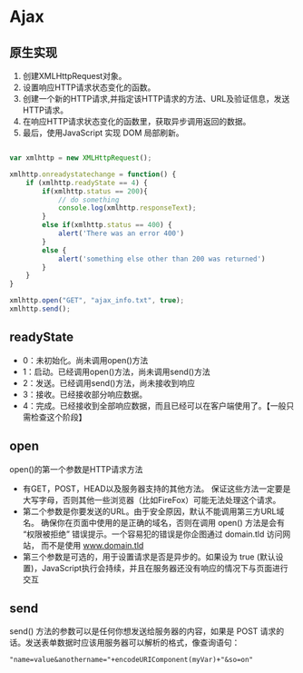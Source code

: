 # Ajax

## 原生实现

1. 创建XMLHttpRequest对象。
1. 设置响应HTTP请求状态变化的函数。
1. 创建一个新的HTTP请求,并指定该HTTP请求的方法、URL及验证信息，发送HTTP请求。
1. 在响应HTTP请求状态变化的函数里，获取异步调用返回的数据。
1. 最后，使用JavaScript 实现 DOM 局部刷新。

```js

var xmlhttp = new XMLHttpRequest();

xmlhttp.onreadystatechange = function() {
    if (xmlhttp.readyState == 4) {
        if(xmlhttp.status == 200){
            // do something
            console.log(xmlhttp.responseText);
        }
        else if(xmlhttp.status == 400) {
            alert('There was an error 400')
        }
        else {
            alert('something else other than 200 was returned')
        }
    }
}

xmlhttp.open("GET", "ajax_info.txt", true);
xmlhttp.send();

```

## readyState

- 0：未初始化。尚未调用open()方法
- 1：启动。已经调用open()方法，尚未调用send()方法
- 2：发送。已经调用send()方法，尚未接收到响应
- 3：接收。已经接收部分响应数据。
- 4：完成。已经接收到全部响应数据，而且已经可以在客户端使用了。【一般只需检查这个阶段】

## open
open()的第一个参数是HTTP请求方法

- 有GET，POST，HEAD以及服务器支持的其他方法。 保证这些方法一定要是大写字母，否则其他一些浏览器（比如FireFox）可能无法处理这个请求。
- 第二个参数是你要发送的URL。由于安全原因，默认不能调用第三方URL域名。 确保你在页面中使用的是正确的域名，否则在调用 open() 方法是会有 “权限被拒绝” 错误提示。一个容易犯的错误是你企图通过 domain.tld 访问网站， 而不是使用 www.domain.tld
- 第三个参数是可选的，用于设置请求是否是异步的。如果设为 true (默认设置)，JavaScript执行会持续，并且在服务器还没有响应的情况下与页面进行交互

## send

send() 方法的参数可以是任何你想发送给服务器的内容，如果是 POST 请求的话。发送表单数据时应该用服务器可以解析的格式，像查询语句：

```
"name=value&anothername="+encodeURIComponent(myVar)+"&so=on"
```